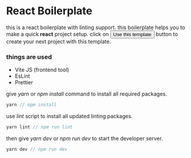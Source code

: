 # React Boilerplate

this is a react boilerplate with linting support. this boilerplate helps you to make a quick **react** project setup. click on <button>Use this template</button> button to create your next project with this template.

### things are used

- Vite JS (frontend tool)
- EsLint
- Prettier

give _yarn_ or _npm install_ command to install all required packages.

```javascript
yarn // npm install
```

use _lint_ script to install all updated linting packages.

```javascript
yarn lint // npm run lint
```

then give _yarn dev_ or _npm run dev_ to start the developer server.

```javascript
yarn dev // npm run dev
```
